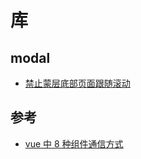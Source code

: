 # 库

## modal

- [禁止蒙层底部页面跟随滚动](https://segmentfault.com/a/1190000012313337)

## 参考

- [vue 中 8 种组件通信方式](https://juejin.im/post/5d267dcdf265da1b957081a3)
